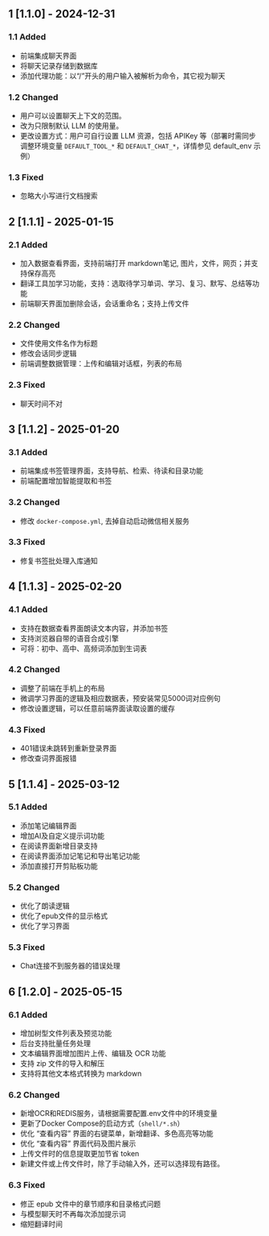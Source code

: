 ## 1 [1.1.0] - 2024-12-31

### 1.1 Added

- 前端集成聊天界面
- 将聊天记录存储到数据库
- 添加代理功能：以“/”开头的用户输入被解析为命令，其它视为聊天

### 1.2 Changed

- 用户可以设置聊天上下文的范围。
- 改为只限制默认 LLM 的使用量。
- 更改设置方式：用户可自行设置 LLM 资源，包括 APIKey 等（部署时需同步调整环境变量 `DEFAULT_TOOL_*` 和 `DEFAULT_CHAT_*`，详情参见 default_env 示例）

### 1.3 Fixed

- 忽略大小写进行文档搜索


## 2 [1.1.1] - 2025-01-15

### 2.1 Added

- 加入数据查看界面，支持前端打开 markdown笔记, 图片，文件，网页；并支持保存高亮
- 翻译工具加学习功能，支持：选取待学习单词、学习、复习、默写、总结等功能
- 前端聊天界面加删除会话，会话重命名；支持上传文件

### 2.2 Changed

- 文件使用文件名作为标题
- 修改会话同步逻辑
- 前端调整数据管理：上传和编辑对话框，列表的布局


### 2.3 Fixed

- 聊天时间不对
 

## 3 [1.1.2] - 2025-01-20

### 3.1 Added

- 前端集成书签管理界面，支持导航、检索、待读和目录功能
- 前端配置增加智能提取和书签

### 3.2 Changed

- 修改 `docker-compose.yml`, 去掉自动启动微信相关服务

### 3.3 Fixed

- 修复书签批处理入库通知


## 4 [1.1.3] - 2025-02-20

### 4.1 Added

- 支持在数据查看界面朗读文本内容，并添加书签
- 支持浏览器自带的语音合成引擎
- 可将：初中、高中、高频词添加到生词表

### 4.2 Changed

- 调整了前端在手机上的布局
- 微调学习界面的逻辑及相应数据表，预安装常见5000词对应例句
- 修改设置逻辑，可以任意前端界面读取设置的缓存

### 4.3 Fixed

- 401错误未跳转到重新登录界面
- 修改查词界面报错


## 5 [1.1.4] - 2025-03-12

### 5.1 Added

- 添加笔记编辑界面
- 增加AI及自定义提示词功能
- 在阅读界面新增目录支持
- 在阅读界面添加记笔记和导出笔记功能
- 添加直接打开剪贴板功能


### 5.2 Changed

- 优化了朗读逻辑
- 优化了epub文件的显示格式
- 优化了学习界面

### 5.3 Fixed

- Chat连接不到服务器的错误处理

## 6 [1.2.0] - 2025-05-15

### 6.1 Added

- 增加树型文件列表及预览功能
- 后台支持批量任务处理
- 文本编辑界面增加图片上传、编辑及 OCR 功能
- 支持 zip 文件的导入和解压
- 支持将其他文本格式转换为 markdown

### 6.2 Changed

- 新增OCR和REDIS服务，请根据需要配置.env文件中的环境变量
- 更新了Docker Compose的启动方式（`shell/*.sh`）
- 优化 “查看内容” 界面的右键菜单，新增翻译、多色高亮等功能
- 优化 “查看内容” 界面代码及图片展示
- 上传文件时的信息提取更加节省 token
- 新建文件或上传文件时，除了手动输入外，还可以选择现有路径。

### 6.3 Fixed

- 修正 epub 文件中的章节顺序和目录格式问题
- 与模型聊天时不再每次添加提示词
- 缩短翻译时间